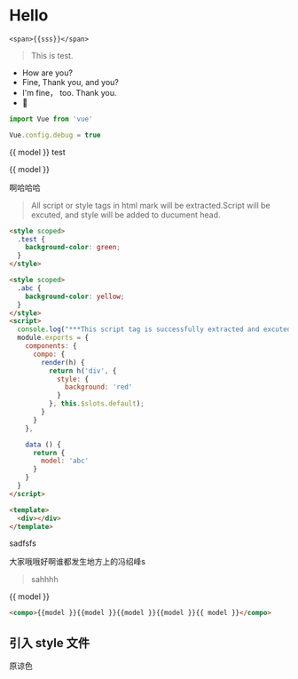 
# Hello

`<span>{{sss}}</span>`

> This is test.

- How are you?
- Fine, Thank you, and you?
- I'm fine， too. Thank you.
- 🌚

```javascript
import Vue from 'vue'

Vue.config.debug = true
```

<div class="test">
  {{ model }} test
</div>

<compo>{{ model }}</compo>

<div
  class="abc"
  @click="show = false">
  啊哈哈哈
</div>

>All script or style tags in html mark will be extracted.Script will be excuted, and style will be added to ducument head.
```html
<style scoped>
  .test {
    background-color: green;
  }
</style>

<style scoped>
  .abc {
    background-color: yellow;
  }
</style>
<script>
  console.log("***This script tag is successfully extracted and excuted.***")
  module.exports = {
    components: {
      compo: {
        render(h) {
          return h('div', {
            style: {
              background: 'red'
            }
          }, this.$slots.default);
        }
      }
    },

    data () {
      return {
        model: 'abc'
      }
    }
  }
</script>

<template>
  <div></div>
</template>
```



<div>
</div>

sadfsfs

大家哦哦好啊谁都发生地方上的冯绍峰s

> sahhhh

<compo>{{ model }}</compo>

```html
<compo>{{model }}{{model }}{{model }}{{model }}{{ model }}</compo>
```



<style src="./custom.css"></style>

## 引入 style 文件

<div class="custom">
  原谅色
</div>
